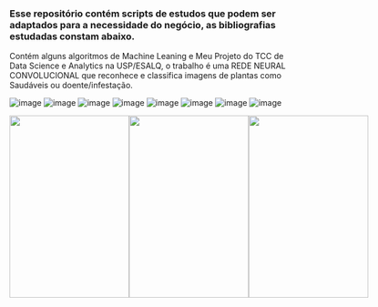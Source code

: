 ### Esse repositório contém scripts de estudos que podem ser adaptados para a necessidade do negócio, as bibliografias estudadas constam abaixo.

Contém alguns algoritmos de Machine Leaning e Meu Projeto do TCC de Data Science e Analytics na USP/ESALQ, o trabalho é uma REDE NEURAL CONVOLUCIONAL que reconhece e classifica imagens de plantas como Saudáveis ou doente/infestação.

![image](https://github.com/DavidFranciscoDSA/Machine-Leaning/assets/167797737/651bfc37-ff20-467d-b5bb-c6cb1b205fc8)
![image](https://github.com/DavidFranciscoDSA/Machine-Leaning/assets/167797737/f0489932-86eb-4d4c-b32a-492882ad28c8)
![image](https://github.com/DavidFranciscoDSA/Machine-Leaning/assets/167797737/7a7336b4-6c67-40be-8d9b-3f0f5b3d50de)
![image](https://github.com/DavidFranciscoDSA/Machine-Leaning/assets/167797737/f8e3d0cc-c735-4860-9163-4e52085fd09f)
![image](https://github.com/DavidFranciscoDSA/Machine-Leaning/assets/167797737/d584f5c5-266d-4d18-8bd2-576fa6974a63)
![image](https://github.com/DavidFranciscoDSA/Machine-Leaning/assets/167797737/8535d5b6-a779-4037-9fba-aa79ca50b23e)
![image](https://github.com/DavidFranciscoDSA/Machine-Leaning/assets/167797737/fc556ef3-36e2-4968-98e4-2cea7142795b)
![image](https://github.com/DavidFranciscoDSA/Machine-Leaning/assets/167797737/c1ed7633-d7b0-4c0b-9288-67d40d05ecf2)



<div style="display: flex; justify-content: space-around;">
    <a href="https://github.com/DavidFranciscoDSA/Machine-Leaning" target="_blank">
        <img src="https://github.com/DavidFranciscoDSA/Machine-Leaning/assets/167797737/651bfc37-ff20-467d-b5bb-c6cb1b205fc8" style="width: 210px; height: 320px;">
    </a>
    <a href="https://github.com/DavidFranciscoDSA/Machine-Leaning" target="_blank">
        <img src="https://github.com/DavidFranciscoDSA/Machine-Leaning/assets/167797737/f0489932-86eb-4d4c-b32a-492882ad28c8" style="width: 210px; height: 320px;">
    </a>
    <a href="https://github.com/DavidFranciscoDSA/Machine-Leaning" target="_blank">
        <img src="https://github.com/DavidFranciscoDSA/Machine-Leaning/assets/167797737/7a7336b4-6c67-40be-8d9b-3f0f5b3d50de" style="width: 210px; height: 320px">
    </a>
</div>






